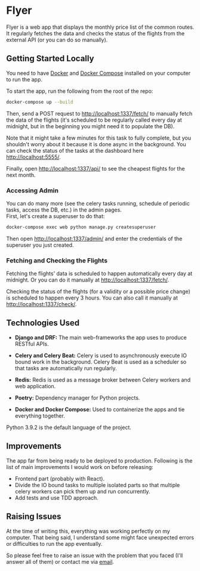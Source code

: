 # Flyer

Flyer is a web app that displays the monthly price list of the common routes. It regularly fetches the data and checks the status
of the flights from the external API (or you can do so manually).

## Getting Started Locally

You need to have [Docker](https://docs.docker.com/get-docker/) and [Docker Compose](https://docs.docker.com/compose/install/)
installed on your computer to run the app.

To start the app, run the following from the root of the repo:

```sh
docker-compose up --build
```

Then, send a POST request to [http://localhost:1337/fetch/](http://localhost:1337/fetch/) to manually fetch the data of the flights
(it's scheduled to be regularly called every day at midnight, but in the beginning you might need it to populate the DB).

Note that it might take a few minutes for this task to fully complete, but you shouldn't worry about it because it is done async in the background.
You can check the status of the tasks at the dashboard here [http://localhost:5555/](http://localhost:5555/).

Finally, open [http://localhost:1337/api/](http://localhost:1337/api/) to see the cheapest flights for the next month.

### Accessing Admin

You can do many more (see the celery tasks running, schedule of periodic tasks, access the DB, etc.) in the admin pages. <br>
First, let's create a superuser to do that:
```sh
docker-compose exec web python manage.py createsuperuser
```
Then open [http://localhost:1337/admin/](http://localhost:1337/admin/) and enter the credentials of the superuser you just created.

### Fetching and Checking the Flights

Fetching the flights' data is scheduled to happen automatically every day at midnight. Or you can do
it manually at [http://localhost:1337/fetch/](http://localhost:1337/fetch/).

Checking the status of the flights (for a validity or a possible price change) is scheduled to happen
every 3 hours. You can also call it manually at [http://localhost:1337/check/](http://localhost:1337/check/).

## Technologies Used

- **Django and DRF:** The main web-frameworks the app uses to produce RESTful APIs.

- **Celery and Celery Beat:** Celery is used to asynchronously execute IO bound work in the background. Celery Beat is
  used as a scheduler so that tasks are automatically run regularly.

- **Redis:** Redis is used as a message broker between Celery workers and web application.

- **Poetry:** Dependency manager for Python projects.

- **Docker and Docker Compose:** Used to containerize the apps and tie everything together.

Python 3.9.2 is the default language of the project.

## Improvements

The app far from being ready to be deployed to production. Following is the list of main improvements I would work on before releasing:

- Frontend part (probably with React).
- Divide the IO bound tasks to multiple isolated parts so that multiple celery workers can pick them up and run concurrently.
- Add tests and use TDD approach.

## Raising Issues

At the time of writing this, everything was working perfectly on my computer. That being said, I understand some
might face unexpected errors or difficulties to run the app eventually.

So please feel free to raise an issue with the problem that you faced (I'll answer all of them) or contact me via
[email](mailto:madibekov.nurbakhyt@gmail.com).
